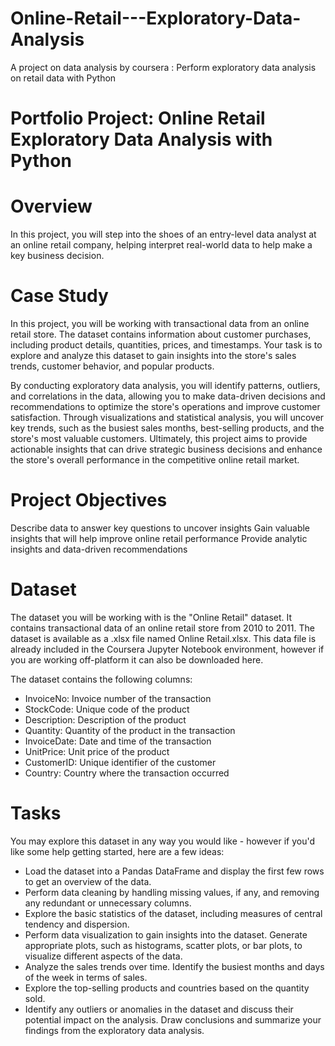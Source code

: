 # Online-Retail---Exploratory-Data-Analysis
A project on data analysis by coursera : Perform exploratory data analysis on retail data with Python

# Portfolio Project: Online Retail Exploratory Data Analysis with Python

# Overview
In this project, you will step into the shoes of an entry-level data analyst at an online retail company, helping interpret real-world data to help make a key business decision.

# Case Study
In this project, you will be working with transactional data from an online retail store. The dataset contains information about customer purchases, including product details, quantities, prices, and timestamps. Your task is to explore and analyze this dataset to gain insights into the store's sales trends, customer behavior, and popular products.

By conducting exploratory data analysis, you will identify patterns, outliers, and correlations in the data, allowing you to make data-driven decisions and recommendations to optimize the store's operations and improve customer satisfaction. Through visualizations and statistical analysis, you will uncover key trends, such as the busiest sales months, best-selling products, and the store's most valuable customers. Ultimately, this project aims to provide actionable insights that can drive strategic business decisions and enhance the store's overall performance in the competitive online retail market.

# Project Objectives
Describe data to answer key questions to uncover insights
Gain valuable insights that will help improve online retail performance
Provide analytic insights and data-driven recommendations

# Dataset
The dataset you will be working with is the "Online Retail" dataset. It contains transactional data of an online retail store from 2010 to 2011. The dataset is available as a .xlsx file named Online Retail.xlsx. This data file is already included in the Coursera Jupyter Notebook environment, however if you are working off-platform it can also be downloaded here.

The dataset contains the following columns:

* InvoiceNo: Invoice number of the transaction
* StockCode: Unique code of the product
* Description: Description of the product
* Quantity: Quantity of the product in the transaction
* InvoiceDate: Date and time of the transaction
* UnitPrice: Unit price of the product
* CustomerID: Unique identifier of the customer
* Country: Country where the transaction occurred

# Tasks
You may explore this dataset in any way you would like - however if you'd like some help getting started, here are a few ideas:

* Load the dataset into a Pandas DataFrame and display the first few rows to get an overview of the data.
* Perform data cleaning by handling missing values, if any, and removing any redundant or unnecessary columns.
* Explore the basic statistics of the dataset, including measures of central tendency and dispersion.
* Perform data visualization to gain insights into the dataset. Generate appropriate plots, such as histograms, scatter plots, or bar plots, to visualize different aspects of the data.
* Analyze the sales trends over time. Identify the busiest months and days of the week in terms of sales.
* Explore the top-selling products and countries based on the quantity sold.
* Identify any outliers or anomalies in the dataset and discuss their potential impact on the analysis.
Draw conclusions and summarize your findings from the exploratory data analysis.
